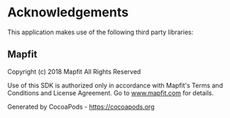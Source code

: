 # Acknowledgements
This application makes use of the following third party libraries:

## Mapfit



Copyright (c) 2018 Mapfit
All Rights Reserved

Use of this SDK is authorized only in accordance with Mapfit's Terms and Conditions and License Agreement.
Go to www.mapfit.com for details.

Generated by CocoaPods - https://cocoapods.org
